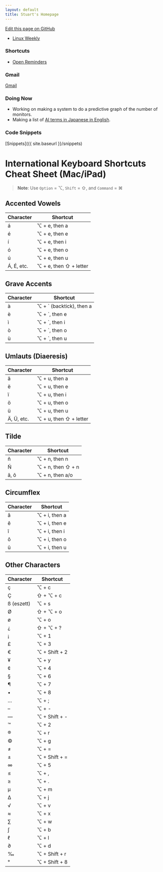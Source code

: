 ```yaml
---
layout: default
title: Stuart's Homepage
---
```

[Edit this page on GitHub](https://github.com/stuartcw/homepage/edit/master/index.md)

* [Linux Weekly](https://lwn.net/free/)

### Shortcuts

* [Open Reminders](shortcuts://open-shortcut?name=Open%20my%20Today%20list)

### Gmail

[Gmail](https://mail.google.com/mail/u/0/#inbox)

### Doing Now
* Working on making a system to do a predictive graph of the number of monitors.
* Making a list of [AI terms in Japanese in English](https://github.com/87zero/Japanese-Vocab-For-Machine-Learning-And-AI).

### Code Snippets

[Snippets]({{ site.baseurl }}/snippets)

# International Keyboard Shortcuts Cheat Sheet (Mac/iPad)

> **Note**: Use `Option` = ⌥, `Shift` = ⇧, and `Command` = ⌘

## Accented Vowels

| Character | Shortcut                  |
|-----------|---------------------------|
| á         | ⌥ + e, then a             |
| é         | ⌥ + e, then e             |
| í         | ⌥ + e, then i             |
| ó         | ⌥ + e, then o             |
| ú         | ⌥ + e, then u             |
| Á, É, etc.| ⌥ + e, then ⇧ + letter    |

## Grave Accents

| Character | Shortcut                  |
|-----------|---------------------------|
| à         | ⌥ + ` (backtick), then a  |
| è         | ⌥ + `, then e             |
| ì         | ⌥ + `, then i             |
| ò         | ⌥ + `, then o             |
| ù         | ⌥ + `, then u             |

## Umlauts (Diaeresis)

| Character | Shortcut                  |
|-----------|---------------------------|
| ä         | ⌥ + u, then a             |
| ë         | ⌥ + u, then e             |
| ï         | ⌥ + u, then i             |
| ö         | ⌥ + u, then o             |
| ü         | ⌥ + u, then u             |
| Ä, Ü, etc.| ⌥ + u, then ⇧ + letter    |

## Tilde

| Character | Shortcut                  |
|-----------|---------------------------|
| ñ         | ⌥ + n, then n             |
| Ñ         | ⌥ + n, then ⇧ + n         |
| ã, õ      | ⌥ + n, then a/o           |

## Circumflex

| Character | Shortcut                  |
|-----------|---------------------------|
| â         | ⌥ + i, then a             |
| ê         | ⌥ + i, then e             |
| î         | ⌥ + i, then i             |
| ô         | ⌥ + i, then o             |
| û         | ⌥ + i, then u             |

## Other Characters

| Character | Shortcut                  |
|-----------|---------------------------|
| ç         | ⌥ + c                     |
| Ç         | ⇧ + ⌥ + c                 |
| ß (eszett)| ⌥ + s                     |
| Ø         | ⇧ + ⌥ + o                 |
| ø         | ⌥ + o                     |
| ¿         | ⇧ + ⌥ + ?                 |
| ¡         | ⌥ + 1                     |
| £      | ⌥ + 3                | British Pound symbol                 |
| €      | ⌥ + Shift + 2        | Euro symbol                          |
| ¥      | ⌥ + y                | Yen symbol                           |
| ¢      | ⌥ + 4                | Cent symbol                          |
| §      | ⌥ + 6                | Section symbol                       |
| ¶      | ⌥ + 7                | Pilcrow (paragraph mark)             |
| •      | ⌥ + 8                | Bullet point                         |
| …      | ⌥ + ;                | Ellipsis                             |
| –      | ⌥ + -                | En dash                              |
| —      | ⌥ + Shift + -        | Em dash                              |
| ™      | ⌥ + 2                | Trademark symbol                     |
| ®      | ⌥ + r                | Registered trademark                 |
| ©      | ⌥ + g                | Copyright                            |
| ≠      | ⌥ + =                | Not equal                            |
| ±      | ⌥ + Shift + =        | Plus-minus                           |
| ∞      | ⌥ + 5                | Infinity symbol                      |
| ≤      | ⌥ + ,                | Less than or equal                   |
| ≥      | ⌥ + .                | Greater than or equal                |
| µ      | ⌥ + m                | Micro (physics/engineering use)      |
| ∆      | ⌥ + j                | Delta (math symbol)                  |
| √      | ⌥ + v                | Square root                          |
| ≈      | ⌥ + x                | Approximately equal                  |
| ∑      | ⌥ + w                | Summation symbol                     |
| ∫      | ⌥ + b                | Integral symbol                      |
| ℓ      | ⌥ + l                | Script lowercase L (e.g. litres)     |
| ∂      | ⌥ + d                | Partial derivative                   |
| ‰      | ⌥ + Shift + r        | Per mille symbol                     |
| °      | ⌥ + Shift + 8        | Degree symbol                        |
